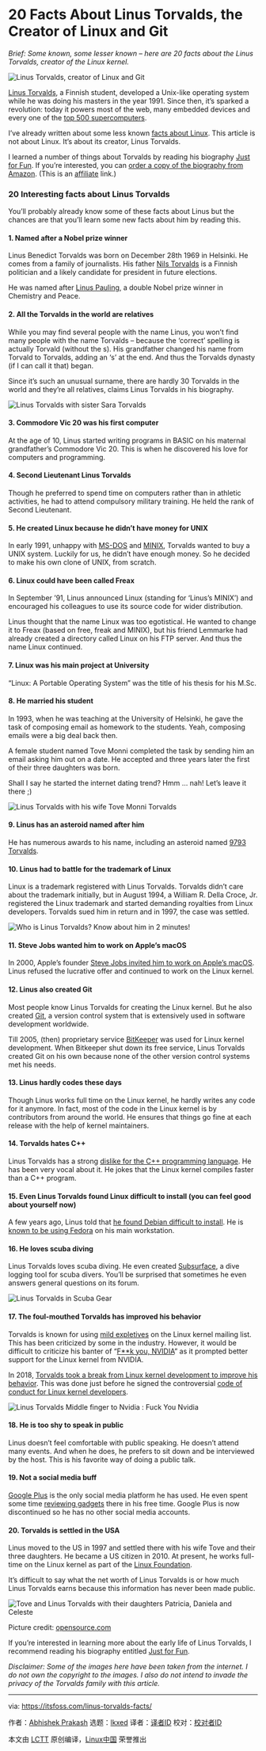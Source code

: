 [#]: subject: "20 Facts About Linus Torvalds, the Creator of Linux and Git"
[#]: via: "https://itsfoss.com/linus-torvalds-facts/"
[#]: author: "Abhishek Prakash https://itsfoss.com/"
[#]: collector: "lkxed"
[#]: translator: " "
[#]: reviewer: " "
[#]: publisher: " "
[#]: url: " "

20 Facts About Linus Torvalds, the Creator of Linux and Git
======
*Brief: Some known, some lesser known – here are 20 facts about the Linus Torvalds, creator of the Linux kernel.*

![Linus Torvalds, creator of Linux and Git][1]

[Linus Torvalds][2], a Finnish student, developed a Unix-like operating system while he was doing his masters in the year 1991. Since then, it’s sparked a revolution: today it powers most of the web, many embedded devices and every one of the [top 500 supercomputers][3].

I’ve already written about some less known [facts about Linux][4]. This article is not about Linux. It’s about its creator, Linus Torvalds.

I learned a number of things about Torvalds by reading his biography [Just for Fun][5]. If you’re interested, you can [order a copy of the biography from Amazon][6]. (This is an [affiliate][7] link.)

### 20 Interesting facts about Linus Torvalds

You’ll probably already know some of these facts about Linus but the chances are that you’ll learn some new facts about him by reading this.

#### 1. Named after a Nobel prize winner

Linus Benedict Torvalds was born on December 28th 1969 in Helsinki. He comes from a family of journalists. His father [Nils Torvalds][11] is a Finnish politician and a likely candidate for president in future elections.

He was named after [Linus Pauling][12], a double Nobel prize winner in Chemistry and Peace.

#### 2. All the Torvalds in the world are relatives

While you may find several people with the name Linus, you won’t find many people with the name Torvalds – because the ‘correct’ spelling is actually Torvald (without the s). His grandfather changed his name from Torvald to Torvalds, adding an ‘s’ at the end. And thus the Torvalds dynasty (if I can call it that) began.

Since it’s such an unusual surname, there are hardly 30 Torvalds in the world and they’re all relatives, claims Linus Torvalds in his biography.

![Linus Torvalds with sister Sara Torvalds][13]

#### 3. Commodore Vic 20 was his first computer

At the age of 10, Linus started writing programs in BASIC on his maternal grandfather’s Commodore Vic 20. This is when he discovered his love for computers and programming.

#### 4. Second Lieutenant Linus Torvalds

Though he preferred to spend time on computers rather than in athletic activities, he had to attend compulsory military training. He held the rank of Second Lieutenant.

#### 5. He created Linux because he didn’t have money for UNIX 

In early 1991, unhappy with [MS-DOS][14] and [MINIX][15], Torvalds wanted to buy a UNIX system. Luckily for us, he didn’t have enough money. So he decided to make his own clone of UNIX, from scratch.

#### 6. Linux could have been called Freax

In September ’91, Linus announced Linux (standing for ‘Linus’s MINIX’) and encouraged his colleagues to use its source code for wider distribution.

Linus thought that the name Linux was too egotistical. He wanted to change it to Freax (based on free, freak and MINIX), but his friend Lemmarke had already created a directory called Linux on his FTP server. And thus the name Linux continued.

#### 7. Linux was his main project at University

“Linux: A Portable Operating System” was the title of his thesis for his M.Sc.

#### 8. He married his student

In 1993, when he was teaching at the University of Helsinki, he gave the task of composing email as homework to the students. Yeah, composing emails were a big deal back then.

A female student named Tove Monni completed the task by sending him an email asking him out on a date. He accepted and three years later the first of their three daughters was born.

Shall I say he started the internet dating trend? Hmm … nah! Let’s leave it there ;)

![Linus Torvalds with his wife Tove Monni Torvalds][16]

#### 9. Linus has an asteroid named after him

He has numerous awards to his name, including an asteroid named [9793 Torvalds][17].

#### 10. Linus had to battle for the trademark of Linux 

Linux is a trademark registered with Linus Torvalds. Torvalds didn’t care about the trademark initially, but in August 1994, a William R. Della Croce, Jr. registered the Linux trademark and started demanding royalties from Linux developers. Torvalds sued him in return and in 1997, the case was settled.

![Who is Linus Torvalds? Know about him in 2 minutes!][18]

#### 11. Steve Jobs wanted him to work on Apple’s macOS

In 2000, Apple’s founder [Steve Jobs invited him to work on Apple’s macOS][19]. Linus refused the lucrative offer and continued to work on the Linux kernel.

#### 12. Linus also created Git

Most people know Linus Torvalds for creating the Linux kernel. But he also created [Git][20], a version control system that is extensively used in software development worldwide.

Till 2005, (then) proprietary service [BitKeeper][21] was used for Linux kernel development. When Bitkeeper shut down its free service, Linus Torvalds created Git on his own because none of the other version control systems met his needs.

#### 13. Linus hardly codes these days 

Though Linus works full time on the Linux kernel, he hardly writes any code for it anymore. In fact, most of the code in the Linux kernel is by contributors from around the world. He ensures that things go fine at each release with the help of kernel maintainers.

#### 14. Torvalds hates C++ 

Linus Torvalds has a strong [dislike for the C++ programming language][22]. He has been very vocal about it. He jokes that the Linux kernel compiles faster than a C++ program.

#### 15. Even Linus Torvalds found Linux difficult to install (you can feel good about yourself now)

A few years ago, Linus told that [he found Debian difficult to install][23]. He is [known to be using Fedora][24] on his main workstation.

#### 16. He loves scuba diving

Linus Torvalds loves scuba diving. He even created [Subsurface][25], a dive logging tool for scuba divers. You’ll be surprised that sometimes he even answers general questions on its forum.

![Linus Torvalds in Scuba Gear][26]

#### 17. The foul-mouthed Torvalds has improved his behavior

Torvalds is known for using [mild expletives][27] on the Linux kernel mailing list. This has been criticized by some in the industry. However, it would be difficult to criticize his banter of “[F**k you, NVIDIA][28]” as it prompted better support for the Linux kernel from NVIDIA.

In 2018, [Torvalds took a break from Linux kernel development to improve his behavior][29]. This was done just before he signed the controversial [code of conduct for Linux kernel developers][30].

![Linus Torvalds Middle finger to Nvidia : Fuck You Nvidia][31]

#### 18. He is too shy to speak in public 

Linus doesn’t feel comfortable with public speaking. He doesn’t attend many events. And when he does, he prefers to sit down and be interviewed by the host. This is his favorite way of doing a public talk.

#### 19. Not a social media buff

[Google Plus][32] is the only social media platform he has used. He even spent some time [reviewing gadgets][33] there in his free time. Google Plus is now discontinued so he has no other social media accounts.

#### 20. Torvalds is settled in the USA 

Linus moved to the US in 1997 and settled there with his wife Tove and their three daughters. He became a US citizen in 2010. At present, he works full-time on the Linux kernel as part of the [Linux Foundation][34].

It’s difficult to say what the net worth of Linus Torvalds is or how much Linus Torvalds earns because this information has never been made public.

![Tove and Linus Torvalds with their daughters Patricia, Daniela and Celeste][35]

Picture credit: [opensource.com][36]

If you’re interested in learning more about the early life of Linus Torvalds, I recommend reading his biography entitled [Just for Fun][37].

*Disclaimer: Some of the images here have been taken from the internet. I do not own the copyright to the images. I also do not intend to invade the privacy of the Torvalds family with this article.*

--------------------------------------------------------------------------------

via: https://itsfoss.com/linus-torvalds-facts/

作者：[Abhishek Prakash][a]
选题：[lkxed][b]
译者：[译者ID](https://github.com/译者ID)
校对：[校对者ID](https://github.com/校对者ID)

本文由 [LCTT](https://github.com/LCTT/TranslateProject) 原创编译，[Linux中国](https://linux.cn/) 荣誉推出

[a]: https://itsfoss.com/
[b]: https://github.com/lkxed
[1]: https://itsfoss.com/wp-content/uploads/2017/12/Linus-Torvalds-featured-800x450.png
[2]: https://en.wikipedia.org/wiki/Linus_Torvalds
[3]: https://itsfoss.com/linux-runs-top-supercomputers/
[4]: https://itsfoss.com/facts-linux-kernel/
[5]: https://www.amazon.com/dp/0066620732?tag=AAWP_PLACEHOLDER_TRACKING_ID
[6]: https://www.amazon.com/dp/0066620732?tag=AAWP_PLACEHOLDER_TRACKING_ID
[7]: https://itsfoss.com/affiliate-policy/
[8]: https://www.amazon.com/dp/0066620732?tag=AAWP_PLACEHOLDER_TRACKING_ID
[9]: https://www.amazon.com/dp/0066620732?tag=AAWP_PLACEHOLDER_TRACKING_ID
[10]: https://www.amazon.com/dp/0066620732?tag=AAWP_PLACEHOLDER_TRACKING_ID
[11]: https://en.wikipedia.org/wiki/Nils_Torvalds
[12]: https://en.wikipedia.org/wiki/Linus_Pauling
[13]: https://itsfoss.com/wp-content/uploads/2017/12/Linus_and_sara_Torvalds.jpg
[14]: https://en.wikipedia.org/wiki/MS-DOS
[15]: https://www.minix3.org/
[16]: https://itsfoss.com/wp-content/uploads/2017/12/Linus_torvalds-wife-800x533.jpg
[17]: http://enacademic.com/dic.nsf/enwiki/1928421
[18]: https://youtu.be/eE-ovSOQK0Y
[19]: https://www.macrumors.com/2012/03/22/steve-jobs-tried-to-hire-linux-creator-linus-torvalds-to-work-on-os-x/
[20]: https://en.wikipedia.org/wiki/Git
[21]: https://www.bitkeeper.org/
[22]: https://lwn.net/Articles/249460/
[23]: https://www.youtube.com/watch?v=qHGTs1NSB1s
[24]: https://plus.google.com/+LinusTorvalds/posts/Wh3qTjMMbLC
[25]: https://subsurface-divelog.org/
[26]: https://itsfoss.com/wp-content/uploads/2017/12/Linus_Torvalds_in_SCUBA_gear.jpg
[27]: https://www.theregister.co.uk/2016/08/26/linus_torvalds_calls_own_lawyers_nasty_festering_disease/
[28]: https://www.youtube.com/watch?v=_36yNWw_07g
[29]: https://itsfoss.com/torvalds-takes-a-break-from-linux/
[30]: https://itsfoss.com/linux-code-of-conduct/
[31]: https://itsfoss.com/wp-content/uploads/2012/09/Linus-Torvalds-Fuck-You-Nvidia.jpg
[32]: https://plus.google.com/+LinusTorvalds
[33]: https://plus.google.com/collection/4lfbIE
[34]: https://www.linuxfoundation.org/
[35]: https://itsfoss.com/wp-content/uploads/2017/12/patriciatorvalds.jpg
[36]: https://opensource.com/life/15/8/patricia-torvalds-interview
[37]: https://www.amazon.com/dp/0066620732?tag=AAWP_PLACEHOLDER_TRACKING_ID
[38]: https://www.amazon.com/dp/0066620732?tag=AAWP_PLACEHOLDER_TRACKING_ID
[39]: https://www.amazon.com/dp/0066620732?tag=AAWP_PLACEHOLDER_TRACKING_ID
[40]: https://www.amazon.com/dp/0066620732?tag=AAWP_PLACEHOLDER_TRACKING_ID
